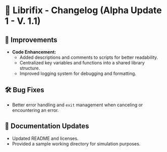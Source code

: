 # 📢 Librifix - Changelog (Alpha Update 1 - V. 1.1)

## 🚀 Improvements

- **Code Enhancement:**
  - Added descriptions and comments to scripts for better readability.
  - Centralized key variables and functions into a shared library structure.
  - Improved logging system for debugging and formatting.

## 🛠 Bug Fixes

- Better error handling and `exit` management when canceling or encountering an error.

## 📄 Documentation Updates

- Updated README and licenses.
- Provided a sample working directory for simulation purposes.